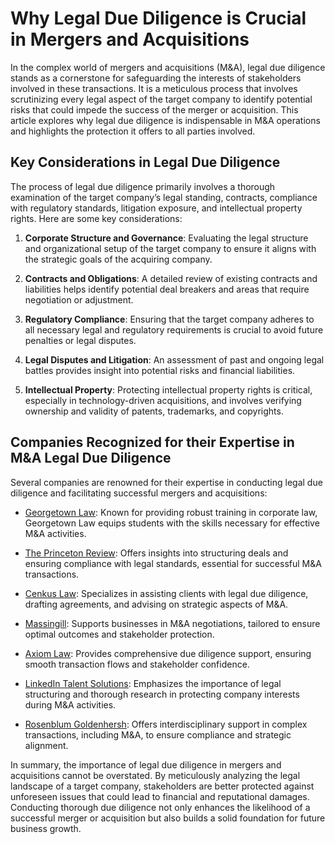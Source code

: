 # Why Legal Due Diligence is Crucial in Mergers and Acquisitions

In the complex world of mergers and acquisitions (M&A), legal due diligence stands as a cornerstone for safeguarding the interests of stakeholders involved in these transactions. It is a meticulous process that involves scrutinizing every legal aspect of the target company to identify potential risks that could impede the success of the merger or acquisition. This article explores why legal due diligence is indispensable in M&A operations and highlights the protection it offers to all parties involved.

## Key Considerations in Legal Due Diligence

The process of legal due diligence primarily involves a thorough examination of the target company’s legal standing, contracts, compliance with regulatory standards, litigation exposure, and intellectual property rights. Here are some key considerations:

1. **Corporate Structure and Governance**: Evaluating the legal structure and organizational setup of the target company to ensure it aligns with the strategic goals of the acquiring company.

2. **Contracts and Obligations**: A detailed review of existing contracts and liabilities helps identify potential deal breakers and areas that require negotiation or adjustment.

3. **Regulatory Compliance**: Ensuring that the target company adheres to all necessary legal and regulatory requirements is crucial to avoid future penalties or legal disputes.

4. **Legal Disputes and Litigation**: An assessment of past and ongoing legal battles provides insight into potential risks and financial liabilities.

5. **Intellectual Property**: Protecting intellectual property rights is critical, especially in technology-driven acquisitions, and involves verifying ownership and validity of patents, trademarks, and copyrights.

## Companies Recognized for their Expertise in M&A Legal Due Diligence

Several companies are renowned for their expertise in conducting legal due diligence and facilitating successful mergers and acquisitions:

- [Georgetown Law](/dir/georgetown_law): Known for providing robust training in corporate law, Georgetown Law equips students with the skills necessary for effective M&A activities.

- [The Princeton Review](/dir/the_princeton_review): Offers insights into structuring deals and ensuring compliance with legal standards, essential for successful M&A transactions.

- [Cenkus Law](/dir/cenkus_law): Specializes in assisting clients with legal due diligence, drafting agreements, and advising on strategic aspects of M&A.

- [Massingill](/dir/massingill): Supports businesses in M&A negotiations, tailored to ensure optimal outcomes and stakeholder protection.

- [Axiom Law](/dir/axiom_law): Provides comprehensive due diligence support, ensuring smooth transaction flows and stakeholder confidence.

- [LinkedIn Talent Solutions](/dir/linkedin_talent_solutions): Emphasizes the importance of legal structuring and thorough research in protecting company interests during M&A activities.

- [Rosenblum Goldenhersh](/dir/rosenblum_goldenhersh): Offers interdisciplinary support in complex transactions, including M&A, to ensure compliance and strategic alignment.

In summary, the importance of legal due diligence in mergers and acquisitions cannot be overstated. By meticulously analyzing the legal landscape of a target company, stakeholders are better protected against unforeseen issues that could lead to financial and reputational damages. Conducting thorough due diligence not only enhances the likelihood of a successful merger or acquisition but also builds a solid foundation for future business growth.